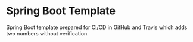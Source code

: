 # Spring Boot Template

Spring Boot template prepared for CI/CD in GitHub and Travis which adds two numbers without verification. 

